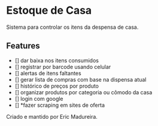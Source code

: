 # Estoque de Casa
Sistema para controlar os itens da despensa de casa.

## Features
- [] dar baixa nos itens consumidos
- [] registrar por barcode usando celular
- [] alertas de itens faltantes
- [] gerar lista de compras com base na dispensa atual
- [] histórico de preços por produto
- [] organizar produtos por categoria ou cômodo da casa
- [] login com google
- [] *fazer scraping em sites de oferta

Criado e mantido por Eric Madureira.
